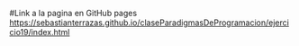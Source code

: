 #Link a la pagina en GitHub pages 
https://sebastianterrazas.github.io/claseParadigmasDeProgramacion/ejercicio19/index.html
